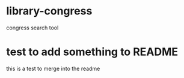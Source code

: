 # library-congress
congress search tool


# test to add something to README
this is a test to merge into the readme